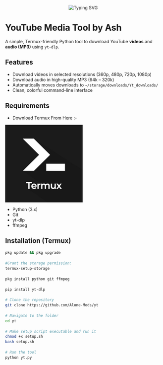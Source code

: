 <p align="center">
  <img src="https://readme-typing-svg.demolab.com?font=Fira+Code&weight=600&pause=1000&color=FF0000&center=true&vCenter=true&width=435&lines=Welcome+to+YouTube+Media+Tool+by+Ash;Download+Videos+and+MP3s+Effortlessly;Built+for+Termux!" alt="Typing SVG" />
</p>

# YouTube Media Tool by Ash

A simple, Termux-friendly Python tool to download YouTube **videos** and **audio (MP3)** using `yt-dlp`.

## Features

- Download videos in selected resolutions (360p, 480p, 720p, 1080p)
- Download audio in high-quality MP3 (64k – 320k)
- Automatically moves downloads to `~/storage/downloads/Yt_downloads/`
- Clean, colorful command-line interface


## Requirements

- Download Termux From Here :-
<p align="left">
  <a href="https://f-droid.org/en/packages/com.termux/">
    <img src="https://github.com/Alone-Mods/filesmahnn/blob/main/termux.jpg" alt="Download Termux" width="250" style="vertical-align: middle;"/>
  </a>
</p>

- Python (3.x)
- Git
- yt-dlp
- ffmpeg

## Installation (Termux)

```bash
pkg update && pkg upgrade

#Grant the storage permission:
termux-setup-storage

pkg install python git ffmpeg

pip install yt-dlp

# Clone the repository
git clone https://github.com/Alone-Mods/yt

# Navigate to the folder
cd yt

# Make setup script executable and run it
chmod +x setup.sh
bash setup.sh

# Run the tool
python yt.py
